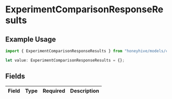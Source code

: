 # ExperimentComparisonResponseResults

## Example Usage

```typescript
import { ExperimentComparisonResponseResults } from "honeyhive/models/components";

let value: ExperimentComparisonResponseResults = {};
```

## Fields

| Field       | Type        | Required    | Description |
| ----------- | ----------- | ----------- | ----------- |